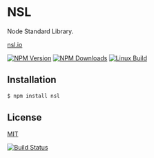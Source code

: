 # NSL
Node Standard Library.

[nsl.io](http://nsl.io)

  [![NPM Version][npm-image]][npm-url]
  [![NPM Downloads][downloads-image]][downloads-url]
  [![Linux Build][travis-image]][travis-url]

## Installation

```bash
$ npm install nsl
```

## License
  [MIT](LICENSE)

[![Build Status](https://travis-ci.org/nsljs/nsl.svg?branch=master)](https://travis-ci.org/nsljs/nsl)

[npm-image]: https://img.shields.io/npm/v/nsl.svg
[npm-url]: https://npmjs.org/package/nsl
[downloads-image]: https://img.shields.io/npm/dm/nsl.svg
[downloads-url]: https://npmjs.org/package/nsl
[travis-image]: https://img.shields.io/travis/nsljs/nsl/master.svg?label=linux
[travis-url]: https://travis-ci.org/nsljs/nsl